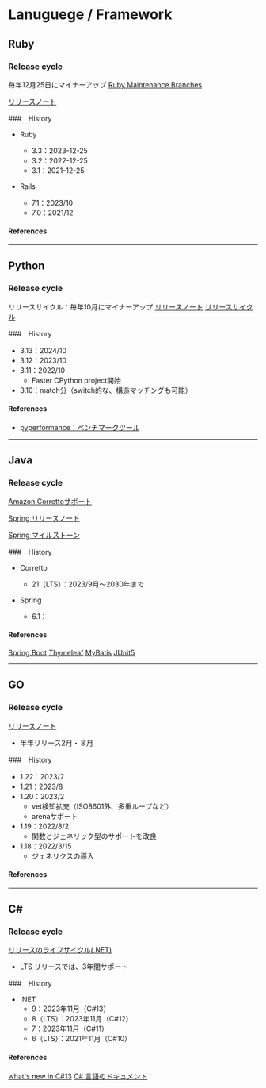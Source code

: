 # Lanuguege / Framework

## Ruby

### Release cycle
毎年12月25日にマイナーアップ
[Ruby Maintenance Branches](https://www.ruby-lang.org/en/downloads/branches/)

[リリースノート](https://www.ruby-lang.org/ja/news/2023/12/25/ruby-3-3-0-released/)

###　History
- Ruby
  - 3.3：2023-12-25
  - 3.2：2022-12-25
  - 3.1：2021-12-25

- Rails
  - 7.1：2023/10
  - 7.0：2021/12
  
#### References
--- 

## Python

### Release cycle
リリースサイクル：毎年10月にマイナーアップ
[リリースノート](https://docs.python.org/ja/3/whatsnew/index.html)
[リリースサイクル](https://devguide.python.org/versions/)


###　History
- 3.13：2024/10
- 3.12：2023/10
- 3.11：2022/10
    - Faster CPython project開始
- 3.10：match分（switch的な、構造マッチングも可能）

#### References
- [pyperformance：ベンチマークツール](https://github.com/python/pyperformance)

---

## Java

### Release cycle
[Amazon Correttoサポート](https://aws.amazon.com/jp/corretto/faqs/#support) 


[Spring リリースノート](https://spring.io/projects/spring-framework#learn)


[Spring マイルストーン](https://github.com/spring-projects/spring-framework/milestones)

###　History
- Corretto
  - 21（LTS）：2023/9月〜2030年まで

- Spring
  - 6.1：

#### References
[Spring Boot](https://github.com/spring-projects/spring-boot/wiki/Spring-Boot-3.0-Release-Notes)
[Thymeleaf](https://www.thymeleaf.org/releasenotes.html)
[MyBatis](https://github.com/mybatis/mybatis-3/releases)
[JUnit5](https://junit.org/junit5/docs/5.10.2/release-notes/)

--- 

## GO

### Release cycle
[リリースノート](https://go.dev/doc/devel/release)
- 半年リリース2月・８月

###　History
- 1.22：2023/2
- 1.21：2023/8
- 1.20：2023/2
    - vet検知拡充（ISO8601外、多重ループなど）
    - arenaサポート
- 1.19：2022/8/2
    - 関数とジェネリック型のサポートを改良
- 1.18：2022/3/15
    - ジェネリクスの導入

#### References

--- 
## C#

### Release cycle
[リリースのライフサイクル(.NET)](https://dotnet.microsoft.com/ja-jp/platform/support/policy/dotnet-core)
- LTS リリースでは、3年間サポート

###　History
- .NET
  - 9：2023年11月（C#13）
  - 8（LTS）：2023年11月（C#12）
  - 7：2023年11月（C#11）
  - 6（LTS）：2021年11月（C#10）


#### References
[what's new in C#13](https://learn.microsoft.com/ja-jp/dotnet/csharp/whats-new/csharp-13)
[C# 言語のドキュメント](https://learn.microsoft.com/ja-jp/dotnet/csharp/)
